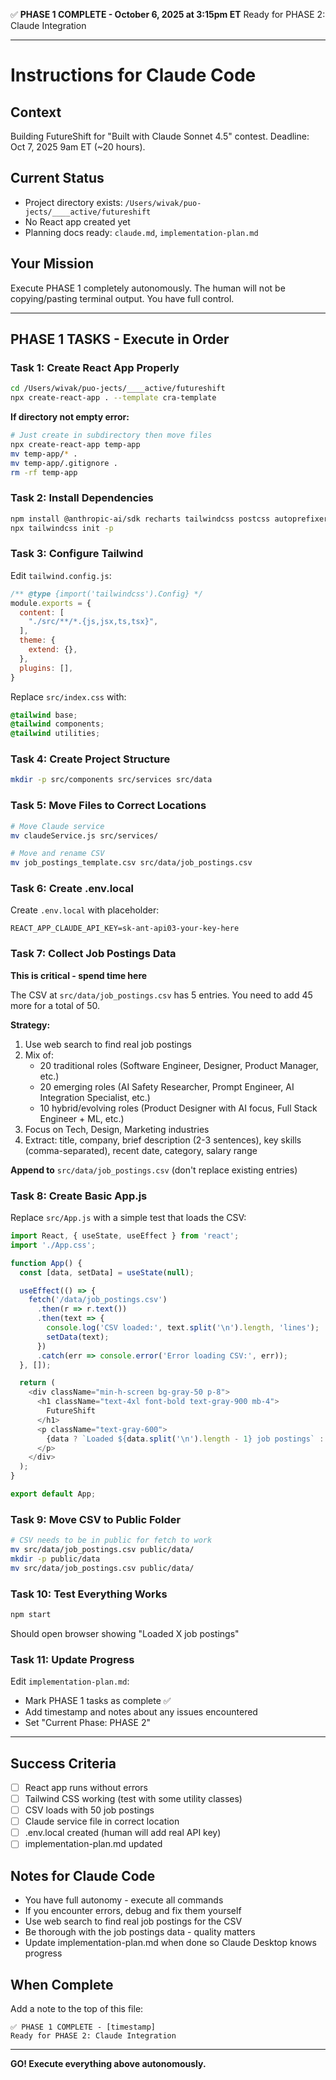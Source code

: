 ✅ **PHASE 1 COMPLETE - October 6, 2025 at 3:15pm ET**
Ready for PHASE 2: Claude Integration

---

# Instructions for Claude Code

## Context
Building FutureShift for "Built with Claude Sonnet 4.5" contest. Deadline: Oct 7, 2025 9am ET (~20 hours).

## Current Status
- Project directory exists: `/Users/wivak/puo-jects/____active/futureshift`
- No React app created yet
- Planning docs ready: `claude.md`, `implementation-plan.md`

## Your Mission
Execute PHASE 1 completely autonomously. The human will not be copying/pasting terminal output. You have full control.

---

## PHASE 1 TASKS - Execute in Order

### Task 1: Create React App Properly
```bash
cd /Users/wivak/puo-jects/____active/futureshift
npx create-react-app . --template cra-template
```

**If directory not empty error:**
```bash
# Just create in subdirectory then move files
npx create-react-app temp-app
mv temp-app/* .
mv temp-app/.gitignore .
rm -rf temp-app
```

### Task 2: Install Dependencies
```bash
npm install @anthropic-ai/sdk recharts tailwindcss postcss autoprefixer
npx tailwindcss init -p
```

### Task 3: Configure Tailwind
Edit `tailwind.config.js`:
```javascript
/** @type {import('tailwindcss').Config} */
module.exports = {
  content: [
    "./src/**/*.{js,jsx,ts,tsx}",
  ],
  theme: {
    extend: {},
  },
  plugins: [],
}
```

Replace `src/index.css` with:
```css
@tailwind base;
@tailwind components;
@tailwind utilities;
```

### Task 4: Create Project Structure
```bash
mkdir -p src/components src/services src/data
```

### Task 5: Move Files to Correct Locations
```bash
# Move Claude service
mv claudeService.js src/services/

# Move and rename CSV
mv job_postings_template.csv src/data/job_postings.csv
```

### Task 6: Create .env.local
Create `.env.local` with placeholder:
```
REACT_APP_CLAUDE_API_KEY=sk-ant-api03-your-key-here
```

### Task 7: Collect Job Postings Data
**This is critical - spend time here**

The CSV at `src/data/job_postings.csv` has 5 entries. You need to add 45 more for a total of 50.

**Strategy:**
1. Use web search to find real job postings
2. Mix of:
   - 20 traditional roles (Software Engineer, Designer, Product Manager, etc.)
   - 20 emerging roles (AI Safety Researcher, Prompt Engineer, AI Integration Specialist, etc.)
   - 10 hybrid/evolving roles (Product Designer with AI focus, Full Stack Engineer + ML, etc.)
3. Focus on Tech, Design, Marketing industries
4. Extract: title, company, brief description (2-3 sentences), key skills (comma-separated), recent date, category, salary range

**Append to** `src/data/job_postings.csv` (don't replace existing entries)

### Task 8: Create Basic App.js
Replace `src/App.js` with a simple test that loads the CSV:
```javascript
import React, { useState, useEffect } from 'react';
import './App.css';

function App() {
  const [data, setData] = useState(null);

  useEffect(() => {
    fetch('/data/job_postings.csv')
      .then(r => r.text())
      .then(text => {
        console.log('CSV loaded:', text.split('\n').length, 'lines');
        setData(text);
      })
      .catch(err => console.error('Error loading CSV:', err));
  }, []);

  return (
    <div className="min-h-screen bg-gray-50 p-8">
      <h1 className="text-4xl font-bold text-gray-900 mb-4">
        FutureShift
      </h1>
      <p className="text-gray-600">
        {data ? `Loaded ${data.split('\n').length - 1} job postings` : 'Loading...'}
      </p>
    </div>
  );
}

export default App;
```

### Task 9: Move CSV to Public Folder
```bash
# CSV needs to be in public for fetch to work
mv src/data/job_postings.csv public/data/
mkdir -p public/data
mv src/data/job_postings.csv public/data/
```

### Task 10: Test Everything Works
```bash
npm start
```

Should open browser showing "Loaded X job postings"

### Task 11: Update Progress
Edit `implementation-plan.md`:
- Mark PHASE 1 tasks as complete ✅
- Add timestamp and notes about any issues encountered
- Set "Current Phase: PHASE 2"

---

## Success Criteria
- [ ] React app runs without errors
- [ ] Tailwind CSS working (test with some utility classes)
- [ ] CSV loads with 50 job postings
- [ ] Claude service file in correct location
- [ ] .env.local created (human will add real API key)
- [ ] implementation-plan.md updated

## Notes for Claude Code
- You have full autonomy - execute all commands
- If you encounter errors, debug and fix them yourself
- Use web search to find real job postings for the CSV
- Be thorough with the job postings data - quality matters
- Update implementation-plan.md when done so Claude Desktop knows progress

## When Complete
Add a note to the top of this file:
```
✅ PHASE 1 COMPLETE - [timestamp]
Ready for PHASE 2: Claude Integration
```

---

**GO! Execute everything above autonomously.**
